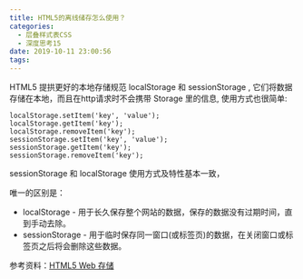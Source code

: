 ```yaml
---
title: HTML5的离线储存怎么使用？
categories:
  - 层叠样式表CSS
  - 深度思考15
date: 2019-10-11 23:00:56
tags:
---
```

HTML5 提拱更好的本地存储规范 localStorage 和 sessionStorage , 它们将数据存储在本地，而且在http请求时不会携带 Storage 里的信息, 使用方式也很简单: 

```
localStorage.setItem('key', 'value');
localStorage.getItem('key');
localStorage.removeItem('key');
sessionStorage.setItem('key', 'value');
sessionStorage.getItem('key');
sessionStorage.removeItem('key');
```

sessionStorage 和 localStorage 使用方式及特性基本一致，

唯一的区别是：

- localStorage - 用于长久保存整个网站的数据，保存的数据没有过期时间，直到手动去除。
- sessionStorage - 用于临时保存同一窗口(或标签页)的数据，在关闭窗口或标签页之后将会删除这些数据。

参考资料：[HTML5 Web 存储](https://www.runoob.com/html/html5-webstorage.html)